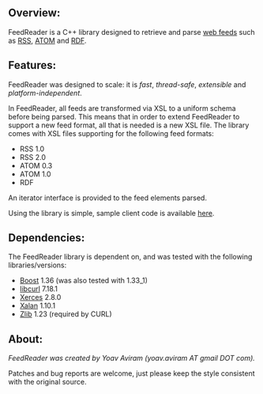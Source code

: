 ## Overview: ##
FeedReader is a C++ library designed to retrieve and parse [web feeds](http://en.wikipedia.org/wiki/Web_feed) such as [RSS](http://en.wikipedia.org/wiki/RSS_(file_format)), [ATOM](http://en.wikipedia.org/wiki/ATOM) and [RDF](http://en.wikipedia.org/wiki/Resource_Description_Framework).



## Features: ##
FeedReader was designed to scale: it is _fast_, _thread-safe_, _extensible_ and _platform-independent_.

In FeedReader, all feeds are transformed via XSL to a uniform schema before being parsed. This means that in order to extend FeedReader to support a new feed format, all that is needed is a new XSL file.
The library comes with XSL files supporting for the following feed formats:
  * RSS 1.0
  * RSS 2.0
  * ATOM 0.3
  * ATOM 1.0
  * RDF

An iterator interface is provided to the feed elements parsed.

Using the library is simple, sample client code is available [here](sample_client_code.md).

## Dependencies: ##
The FeedReader library is dependent on, and was tested with the following libraries/versions:
  * [Boost](http://www.boost.org/users/news/version_1_36_0) 1.36 (was also tested with 1.33\_1)
  * [libcurl](http://curl.haxx.se/) 7.18.1
  * [Xerces](http://xerces.apache.org/xerces-c/) 2.8.0
  * [Xalan](http://xml.apache.org/xalan-j/) 1.10.1
  * [Zlib](http://www.zlib.net/) 1.23 (required by CURL)



## About: ##
_FeedReader was created by Yoav Aviram (yoav.aviram AT gmail DOT com)._

Patches and bug reports are welcome, just please keep the style consistent with the original source.